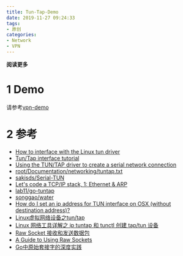 ```yaml
---
title: Tun-Tap-Demo
date: 2019-11-27 09:24:33
tags: 
- 原创
categories: 
- Network
- VPN
---
```


__阅读更多__

<!--more-->

# 1 Demo

请参考[vpn-demo](https://github.com/liuyehcf/vpn-demo)

# 2 参考 

* [How to interface with the Linux tun driver](https://stackoverflow.com/questions/1003684/how-to-interface-with-the-linux-tun-driver)
* [Tun/Tap interface tutorial](https://backreference.org/2010/03/26/tuntap-interface-tutorial/)
* [Using the TUN/TAP driver to create a serial network connection](http://thgeorgiou.com/posts/2017-03-20-usb-serial-network/)
* [root/Documentation/networking/tuntap.txt](https://git.kernel.org/pub/scm/linux/kernel/git/torvalds/linux.git/tree/Documentation/networking/tuntap.txt?id=HEAD)
* [sakisds/Serial-TUN](https://github.com/sakisds/Serial-TUN)
* [Let's code a TCP/IP stack, 1: Ethernet & ARP](https://www.saminiir.com/lets-code-tcp-ip-stack-1-ethernet-arp/#sources)
* [lab11/go-tuntap](https://github.com/lab11/go-tuntap)
* [songgao/water](https://github.com/songgao/water)
* [How do I set an ip address for TUN interface on OSX (without destination address)?](https://stackoverflow.com/questions/17510101/how-do-i-set-an-ip-address-for-tun-interface-on-osx-without-destination-address)
* [Linux虚拟网络设备之tun/tap](https://segmentfault.com/a/1190000009249039?utm_source=tag-newest)
* [Linux 网络工具详解之 ip tuntap 和 tunctl 创建 tap/tun 设备](https://www.cnblogs.com/bakari/p/10449664.html)
* [Raw Socket 接收和发送数据包](https://github.com/xgfone/snippet/blob/master/snippet/docs/linux/program/raw-socket.md)
* [A Guide to Using Raw Sockets](https://opensourceforu.com/2015/03/a-guide-to-using-raw-sockets/)
* [Go中原始套接字的深度实践](https://www.cnblogs.com/mushroom/p/9097409.html)
